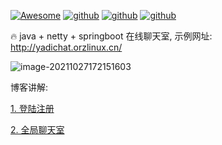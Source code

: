 [![Awesome](https://awesome.re/badge.svg)](https://awesome.re)
[![github](https://img.shields.io/badge/作者-hqinglau-blue.svg)](https://orzlinux.cn)
[![github](https://img.shields.io/badge/博客-orzlinux.cn-brightgreen.svg)](https://orzlinux.cn)
[![github](https://img.shields.io/badge/csdn-@hqinglau-orange.svg)](https://blog.csdn.net/qq_36704378?spm=1010.2135.3001.5343&type=blog)


🔥 java + netty + springboot 在线聊天室, 示例网址: http://yadichat.orzlinux.cn/

![image-20211027172151603](https://gitee.com/hqinglau/img/raw/master/img/20211027172158.png)

博客讲解:

[1. 登陆注册](https://orzlinux.cn/blog/yadichat1.html)

[2. 全局聊天室](https://orzlinux.cn/blog/yadichat2.html)
